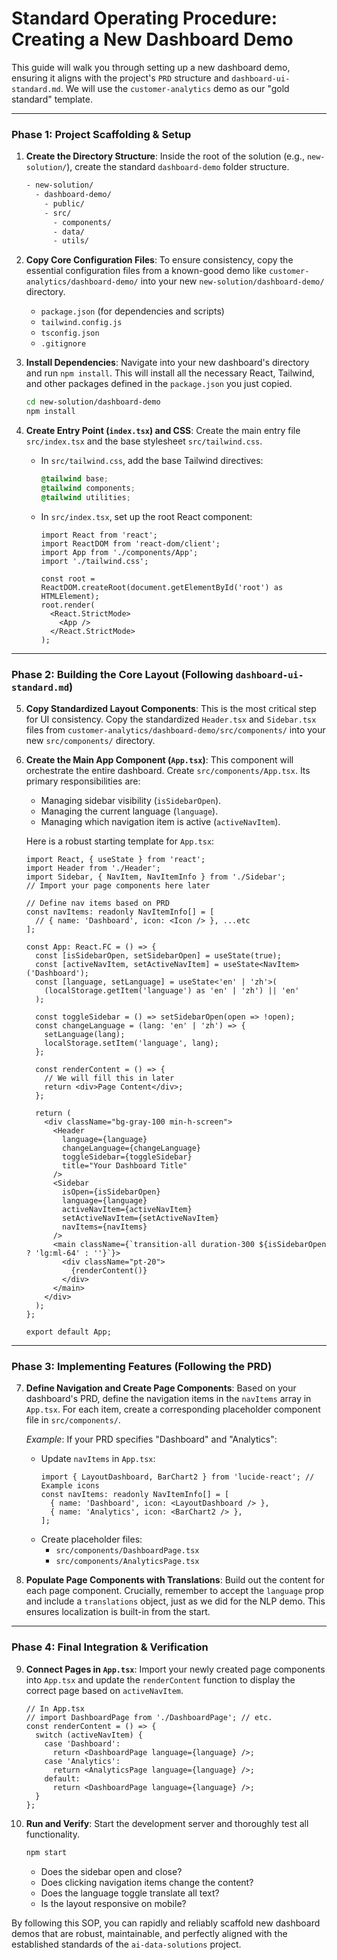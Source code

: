 # Standard Operating Procedure: Creating a New Dashboard Demo

This guide will walk you through setting up a new dashboard demo, ensuring it aligns with the project's `PRD` structure and `dashboard-ui-standard.md`. We will use the `customer-analytics` demo as our "gold standard" template.

---

### **Phase 1: Project Scaffolding & Setup**

1.  **Create the Directory Structure**:
    Inside the root of the solution (e.g., `new-solution/`), create the standard `dashboard-demo` folder structure.
    ```bash
    - new-solution/
      - dashboard-demo/
        - public/
        - src/
          - components/
          - data/
          - utils/
    ```

2.  **Copy Core Configuration Files**:
    To ensure consistency, copy the essential configuration files from a known-good demo like `customer-analytics/dashboard-demo/` into your new `new-solution/dashboard-demo/` directory.
    *   `package.json` (for dependencies and scripts)
    *   `tailwind.config.js`
    *   `tsconfig.json`
    *   `.gitignore`

3.  **Install Dependencies**:
    Navigate into your new dashboard's directory and run `npm install`. This will install all the necessary React, Tailwind, and other packages defined in the `package.json` you just copied.
    ```bash
    cd new-solution/dashboard-demo
    npm install
    ```

4.  **Create Entry Point (`index.tsx`) and CSS**:
    Create the main entry file `src/index.tsx` and the base stylesheet `src/tailwind.css`.

    *   In `src/tailwind.css`, add the base Tailwind directives:
        ```css
        @tailwind base;
        @tailwind components;
        @tailwind utilities;
        ```
    *   In `src/index.tsx`, set up the root React component:
        ```tsx
        import React from 'react';
        import ReactDOM from 'react-dom/client';
        import App from './components/App';
        import './tailwind.css';

        const root = ReactDOM.createRoot(document.getElementById('root') as HTMLElement);
        root.render(
          <React.StrictMode>
            <App />
          </React.StrictMode>
        );
        ```

---
### **Phase 2: Building the Core Layout (Following `dashboard-ui-standard.md`)**

5.  **Copy Standardized Layout Components**:
    This is the most critical step for UI consistency. Copy the standardized `Header.tsx` and `Sidebar.tsx` files from `customer-analytics/dashboard-demo/src/components/` into your new `src/components/` directory.

6.  **Create the Main App Component (`App.tsx`)**:
    This component will orchestrate the entire dashboard. Create `src/components/App.tsx`. Its primary responsibilities are:
    *   Managing sidebar visibility (`isSidebarOpen`).
    *   Managing the current language (`language`).
    *   Managing which navigation item is active (`activeNavItem`).

    Here is a robust starting template for `App.tsx`:
    ```tsx
    import React, { useState } from 'react';
    import Header from './Header';
    import Sidebar, { NavItem, NavItemInfo } from './Sidebar';
    // Import your page components here later

    // Define nav items based on PRD
    const navItems: readonly NavItemInfo[] = [
      // { name: 'Dashboard', icon: <Icon /> }, ...etc
    ];

    const App: React.FC = () => {
      const [isSidebarOpen, setSidebarOpen] = useState(true);
      const [activeNavItem, setActiveNavItem] = useState<NavItem>('Dashboard');
      const [language, setLanguage] = useState<'en' | 'zh'>(
        (localStorage.getItem('language') as 'en' | 'zh') || 'en'
      );

      const toggleSidebar = () => setSidebarOpen(open => !open);
      const changeLanguage = (lang: 'en' | 'zh') => {
        setLanguage(lang);
        localStorage.setItem('language', lang);
      };

      const renderContent = () => {
        // We will fill this in later
        return <div>Page Content</div>;
      };

      return (
        <div className="bg-gray-100 min-h-screen">
          <Header
            language={language}
            changeLanguage={changeLanguage}
            toggleSidebar={toggleSidebar}
            title="Your Dashboard Title"
          />
          <Sidebar
            isOpen={isSidebarOpen}
            language={language}
            activeNavItem={activeNavItem}
            setActiveNavItem={setActiveNavItem}
            navItems={navItems}
          />
          <main className={`transition-all duration-300 ${isSidebarOpen ? 'lg:ml-64' : ''}`}>
            <div className="pt-20">
              {renderContent()}
            </div>
          </main>
        </div>
      );
    };

    export default App;
    ```

---
### **Phase 3: Implementing Features (Following the PRD)**

7.  **Define Navigation and Create Page Components**:
    Based on your dashboard's PRD, define the navigation items in the `navItems` array in `App.tsx`. For each item, create a corresponding placeholder component file in `src/components/`.

    *Example*: If your PRD specifies "Dashboard" and "Analytics":
    *   Update `navItems` in `App.tsx`:
        ```tsx
        import { LayoutDashboard, BarChart2 } from 'lucide-react'; // Example icons
        const navItems: readonly NavItemInfo[] = [
          { name: 'Dashboard', icon: <LayoutDashboard /> },
          { name: 'Analytics', icon: <BarChart2 /> },
        ];
        ```
    *   Create placeholder files:
        *   `src/components/DashboardPage.tsx`
        *   `src/components/AnalyticsPage.tsx`

8.  **Populate Page Components with Translations**:
    Build out the content for each page component. Crucially, remember to accept the `language` prop and include a `translations` object, just as we did for the NLP demo. This ensures localization is built-in from the start.

---
### **Phase 4: Final Integration & Verification**

9.  **Connect Pages in `App.tsx`**:
    Import your newly created page components into `App.tsx` and update the `renderContent` function to display the correct page based on `activeNavItem`.
    ```tsx
    // In App.tsx
    // import DashboardPage from './DashboardPage'; // etc.
    const renderContent = () => {
      switch (activeNavItem) {
        case 'Dashboard':
          return <DashboardPage language={language} />;
        case 'Analytics':
          return <AnalyticsPage language={language} />;
        default:
          return <DashboardPage language={language} />;
      }
    };
    ```

10. **Run and Verify**:
    Start the development server and thoroughly test all functionality.
    ```bash
    npm start
    ```
    *   Does the sidebar open and close?
    *   Does clicking navigation items change the content?
    *   Does the language toggle translate all text?
    *   Is the layout responsive on mobile?

By following this SOP, you can rapidly and reliably scaffold new dashboard demos that are robust, maintainable, and perfectly aligned with the established standards of the `ai-data-solutions` project. 